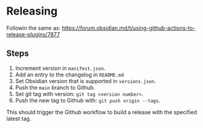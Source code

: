 # Releasing

Followin the same as: https://forum.obsidian.md/t/using-github-actions-to-release-plugins/7877

## Steps

1.  Increment version in `manifest.json`.
2.  Add an entry to the changelog in `README.md`
4.  Set Obsidian version that is supported in `versions.json`.
5.  Push the `main` branch to Github.
6.  Set git tag with version: `git tag <version number>`.
7.  Push the new tag to Github with: `git push origin --tags`.

This should trigger the Github workflow to build a release with the specified latest tag.


